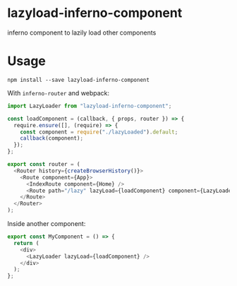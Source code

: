 # lazyload-inferno-component
inferno component to lazily load other components

# Usage

`npm install --save lazyload-inferno-component`

With `inferno-router` and webpack:
```javascript
import LazyLoader from "lazyload-inferno-component";

const loadComponent = (callback, { props, router }) => {
  require.ensure([], (require) => {
    const component = require("./lazyLoaded").default;
    callback(component);
  });
};

export const router = (
  <Router history={createBrowserHistory()}>
    <Route component={App}>
      <IndexRoute component={Home} />
      <Route path="/lazy" lazyLoad={loadComponent} component={LazyLoader} />
    </Route>
  </Router>
);
```

Inside another component:
```javascript
export const MyComponent = () => {
  return (
    <div>
      <LazyLoader lazyLoad={loadComponent} />
    </div>
  );
};
```
